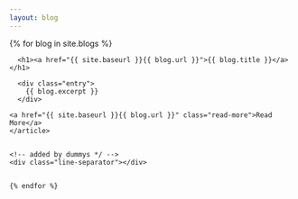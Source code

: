 ```yaml
---
layout: blog
---
```


<div class="posts">
  {% for blog in site.blogs %}
    <article class="post">

      <h1><a href="{{ site.baseurl }}{{ blog.url }}">{{ blog.title }}</a></h1>

      <div class="entry">
        {{ blog.excerpt }}
      </div>

    <a href="{{ site.baseurl }}{{ blog.url }}" class="read-more">Read More</a>
    </article>


    <!-- added by dummys */ -->
    <div class="line-separator"></div>


    {% endfor %}

</div>
